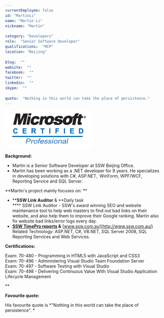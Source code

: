 ```yaml
---
currentEmployee: false
id: "MartinLi"
name: "Martin Li"
nickname: "Martin"

category: "Developers"
role:  "Senior Software Developer"
qualifications:  "MCP"
location: "Beijing"

blog:  ""
website:  ""
facebook:  ""
twitter:  ""
linkedin:  ""
skype:  ""

quote:  "Nothing in this world can take the place of persistence."
---
```


![jackyzhou_mcp.jpg](./Images/Bio/jackyzhou_mcp.jpg) 
 

**Background:** 

*   Martin is a Senior Software Developer at SSW Beijing Office.
*   Martin has been working as a .NET developer for 9 years. He specializes in developing solutions with C#, ASP.NET,  WinForm, WPF/WCF, Reporting Service and SQL Server. 

**Martin's project mainly focuses on: **

*   ****SSW Link Auditor** & **Daily task   
**** SSW Link Auditor - SSW's award winning SEO and website maintenance tool to help web masters to find out bad links on their website, and also help them to improve their Google ranking. Martin also fix website bad links/error logs every day.   
*   **[SSW TimePro reports](https://reports.ssw.com.au/reports) &** [www.ssw.com.au](http://www.ssw.com.au/)   
Related Technology: ASP.NET, C#, VB.NET, SQL Server 2008, SQL Reporting Services and Web Services.

**Certifications:**

Exam: 70-480 - Programming in HTML5 with JavaScript and CSS3  
Exam: 70-496 - Administering Visual Studio Team Foundation Server  
Exam: 70-497 - Software Testing with Visual Studio  
Exam: 70-498 - Delivering Continuous Value With Visual Studio Application Lifecycle Management

** 

**Favourite quote:**

His favourite quote is *"Nothing in this world can take the place of persistence". *